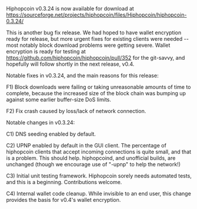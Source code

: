 Hiphopcoin v0.3.24 is now available for download at
https://sourceforge.net/projects/hiphopcoin/files/Hiphopcoin/hiphopcoin-0.3.24/

This is another bug fix release.  We had hoped to have wallet encryption ready for release, but more urgent fixes for existing clients were needed -- most notably block download problems were getting severe.  Wallet encryption is ready for testing at https://github.com/hiphopcoin/hiphopcoin/pull/352 for the git-savvy, and hopefully will follow shortly in the next release, v0.4.

Notable fixes in v0.3.24, and the main reasons for this release:

F1) Block downloads were failing or taking unreasonable amounts of time to complete, because the increased size of the block chain was bumping up against some earlier buffer-size DoS limits.

F2) Fix crash caused by loss/lack of network connection.

Notable changes in v0.3.24:

C1) DNS seeding enabled by default.

C2) UPNP enabled by default in the GUI client.  The percentage of hiphopcoin clients that accept incoming connections is quite small, and that is a problem.  This should help.  hiphopcoind, and unofficial builds, are unchanged (though we encourage use of "-upnp" to help the network!)

C3) Initial unit testing framework.  Hiphopcoin sorely needs automated tests, and this is a beginning.  Contributions welcome.

C4) Internal wallet code cleanup.  While invisible to an end user, this change provides the basis for v0.4's wallet encryption.
